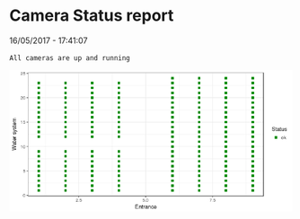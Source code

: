 Camera Status report
================
16/05/2017 - 17:41:07

    All cameras are up and running

![](camreport_files/figure-markdown_github/unnamed-chunk-2-1.png)
